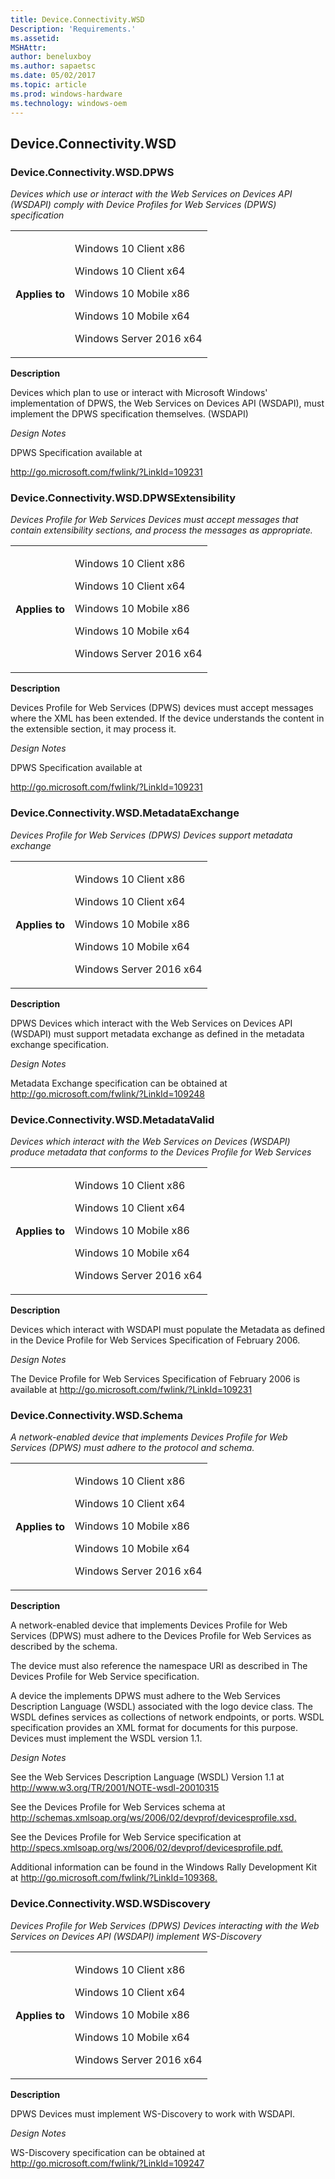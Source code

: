 ```yaml
---
title: Device.Connectivity.WSD
Description: 'Requirements.'
ms.assetid: 
MSHAttr: 
author: beneluxboy
ms.author: sapaetsc
ms.date: 05/02/2017
ms.topic: article
ms.prod: windows-hardware
ms.technology: windows-oem
---
```


<!--
# Device.Connectivity.WSD

 - [Device.Connectivity.WSD](#device.connectivity.wsd)
-->

<a name="device.connectivity.wsd"></a>
## Device.Connectivity.WSD

### Device.Connectivity.WSD.DPWS

*Devices which use or interact with the Web Services on Devices API (WSDAPI) comply with Device Profiles for Web Services (DPWS) specification*

<table>
<tr>
<th>Applies to</th>
<td>
<p>Windows 10 Client x86</p>
<p>Windows 10 Client x64</p>
<p>Windows 10 Mobile x86</p>
<p>Windows 10 Mobile x64</p>
<p>Windows Server 2016 x64</p>
</td></tr></table>

**Description**

Devices which plan to use or interact with Microsoft Windows' implementation of DPWS, the Web Services on Devices API (WSDAPI), must implement the DPWS specification themselves. (WSDAPI)

*Design Notes*

DPWS Specification available at

<http://go.microsoft.com/fwlink/?LinkId=109231>

### Device.Connectivity.WSD.DPWSExtensibility

*Devices Profile for Web Services Devices must accept messages that contain extensibility sections, and process the messages as appropriate.*

<table>
<tr>
<th>Applies to</th>
<td>
<p>Windows 10 Client x86</p>
<p>Windows 10 Client x64</p>
<p>Windows 10 Mobile x86</p>
<p>Windows 10 Mobile x64</p>
<p>Windows Server 2016 x64</p>
</td></tr></table>

**Description**

Devices Profile for Web Services (DPWS) devices must accept messages where the XML has been extended. If the device understands the content in the extensible section, it may process it.

*Design Notes*

DPWS Specification available at

<http://go.microsoft.com/fwlink/?LinkId=109231>

### Device.Connectivity.WSD.MetadataExchange

*Devices Profile for Web Services (DPWS) Devices support metadata exchange*

<table>
<tr>
<th>Applies to</th>
<td>
<p>Windows 10 Client x86</p>
<p>Windows 10 Client x64</p>
<p>Windows 10 Mobile x86</p>
<p>Windows 10 Mobile x64</p>
<p>Windows Server 2016 x64</p>
</td></tr></table>

**Description**

DPWS Devices which interact with the Web Services on Devices API (WSDAPI) must support metadata exchange as defined in the metadata exchange specification.

*Design Notes*

Metadata Exchange specification can be obtained at <http://go.microsoft.com/fwlink/?LinkId=109248>

### Device.Connectivity.WSD.MetadataValid

*Devices which interact with the Web Services on Devices (WSDAPI) produce metadata that conforms to the Devices Profile for Web Services*

<table>
<tr>
<th>Applies to</th>
<td>
<p>Windows 10 Client x86</p>
<p>Windows 10 Client x64</p>
<p>Windows 10 Mobile x86</p>
<p>Windows 10 Mobile x64</p>
<p>Windows Server 2016 x64</p>
</td></tr></table>

**Description**

Devices which interact with WSDAPI must populate the Metadata as defined in the Device Profile for Web Services Specification of February 2006.

*Design Notes*

The Device Profile for Web Services Specification of February 2006 is available at <http://go.microsoft.com/fwlink/?LinkId=109231>

### Device.Connectivity.WSD.Schema

*A network-enabled device that implements Devices Profile for Web Services (DPWS) must adhere to the protocol and schema.*

<table>
<tr>
<th>Applies to</th>
<td>
<p>Windows 10 Client x86</p>
<p>Windows 10 Client x64</p>
<p>Windows 10 Mobile x86</p>
<p>Windows 10 Mobile x64</p>
<p>Windows Server 2016 x64</p>
</td></tr></table>

**Description**

A network-enabled device that implements Devices Profile for Web Services (DPWS) must adhere to the Devices Profile for Web Services as described by the schema.

The device must also reference the namespace URI as described in The Devices Profile for Web Service specification.

A device the implements DPWS must adhere to the Web Services Description Language (WSDL) associated with the logo device class. The WSDL defines services as collections of network endpoints, or ports. WSDL specification provides an XML format for documents for this purpose. Devices must implement the WSDL version 1.1.

*Design Notes*

See the Web Services Description Language (WSDL) Version 1.1 at <http://www.w3.org/TR/2001/NOTE-wsdl-20010315>

See the Devices Profile for Web Services schema at <http://schemas.xmlsoap.org/ws/2006/02/devprof/devicesprofile.xsd.>

See the Devices Profile for Web Service specification at <http://specs.xmlsoap.org/ws/2006/02/devprof/devicesprofile.pdf.>

Additional information can be found in the Windows Rally Development Kit at <http://go.microsoft.com/fwlink/?LinkId=109368.>

### Device.Connectivity.WSD.WSDiscovery

*Devices Profile for Web Services (DPWS) Devices interacting with the Web Services on Devices API (WSDAPI) implement WS-Discovery*

<table>
<tr>
<th>Applies to</th>
<td>
<p>Windows 10 Client x86</p>
<p>Windows 10 Client x64</p>
<p>Windows 10 Mobile x86</p>
<p>Windows 10 Mobile x64</p>
<p>Windows Server 2016 x64</p>
</td></tr></table>

**Description**

DPWS Devices must implement WS-Discovery to work with WSDAPI.

*Design Notes*

WS-Discovery specification can be obtained at <http://go.microsoft.com/fwlink/?LinkId=109247>

